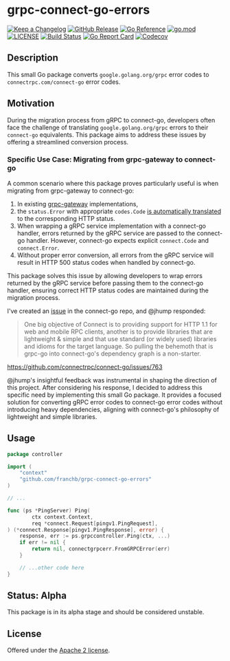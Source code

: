 # grpc-connect-go-errors

[![Keep a Changelog](https://img.shields.io/badge/changelog-Keep%20a%20Changelog-%23E05735)](CHANGELOG.md)
[![GitHub Release](https://img.shields.io/github/v/release/github.com/franchb/grpc-connect-go-errors)](https://github.com/franchb/grpc-connect-go-errors/releases)
[![Go Reference](https://pkg.go.dev/badge/github.com/franchb/grpc-connect-go-errors.svg)](https://pkg.go.dev/github.com/franchb/grpc-connect-go-errors)
[![go.mod](https://img.shields.io/github/go-mod/go-version/github.com/franchb/grpc-connect-go-errors)](go.mod)
[![LICENSE](https://img.shields.io/github/license/github.com/franchb/grpc-connect-go-errors)](LICENSE)
[![Build Status](https://img.shields.io/github/actions/workflow/status/github.com/franchb/grpc-connect-go-errors/build.yml?branch=main)](https://github.com/franchb/grpc-connect-go-errors/actions?query=workflow%3Abuild+branch%3Amain)
[![Go Report Card](https://goreportcard.com/badge/github.com/franchb/grpc-connect-go-errors)](https://goreportcard.com/report/github.com/franchb/grpc-connect-go-errors)
[![Codecov](https://codecov.io/gh/franchb/grpc-connect-go-errors/branch/main/graph/badge.svg)](https://codecov.io/gh/franchb/grpc-connect-go-errors)


## Description

This small Go package converts `google.golang.org/grpc` error codes to `connectrpc.com/connect-go` error codes.

## Motivation

During the migration process from gRPC to connect-go, developers often face the challenge of 
translating `google.golang.org/grpc` errors to their `connect-go` equivalents. 
This package aims to address these issues by offering a streamlined conversion process.

### Specific Use Case: Migrating from grpc-gateway to connect-go

A common scenario where this package proves particularly useful is when migrating from grpc-gateway to connect-go:

1. In existing [grpc-gateway](https://github.com/grpc-ecosystem/grpc-gateway) implementations, 
2. the `status.Error` with appropriate `codes.Code` [is automatically translated](https://github.com/grpc-ecosystem/grpc-gateway/blob/cd8ebb289a410418160f42c68a5fcbe67067a102/runtime/errors.go#L36) to the corresponding HTTP status.
3. When wrapping a gRPC service implementation with a connect-go handler, errors returned by the gRPC service are passed to the connect-go handler. However, connect-go expects explicit `connect.Code` and `connect.Error`.
4. Without proper error conversion, all errors from the gRPC service will result in HTTP 500 status codes when handled by connect-go.

This package solves this issue by allowing developers to wrap errors returned by the gRPC service 
before passing them to the connect-go handler, ensuring correct HTTP status codes are maintained during the migration process.

I've created an [issue](https://github.com/connectrpc/connect-go/issues/763) in the connect-go repo, and @jhump responded:

 > One big objective of Connect is to providing support for HTTP 1.1 for web and mobile RPC clients, another is to 
 > provide libraries that are lightweight & simple and that use standard (or widely used) 
 > libraries and idioms for the target language. So pulling the behemoth that is grpc-go into connect-go's 
 > dependency graph is a non-starter.
 >
https://github.com/connectrpc/connect-go/issues/763


@jhump's insightful feedback was instrumental in shaping the direction of this project. 
After considering his response, I decided to address this specific need by implementing this small Go package. 
It provides a focused solution for converting gRPC error codes to connect-go error codes without introducing heavy dependencies, 
aligning with connect-go's philosophy of lightweight and simple libraries.

## Usage

```go
package controller

import (
	"context"
	"github.com/franchb/grpc-connect-go-errors"
)

// ...

func (ps *PingServer) Ping(
        ctx context.Context,
        req *connect.Request[pingv1.PingRequest],
) (*connect.Response[pingv1.PingResponse], error) {
	response, err := ps.grpccontroller.Ping(ctx, ...)
	if err != nil {
		return nil, connectgrpcerr.FromGRPCError(err)
	}

	// ...other code here
}
```

## Status: Alpha

This package is in its alpha stage and should be considered unstable.


## License

Offered under the [Apache 2 license](LICENSE).